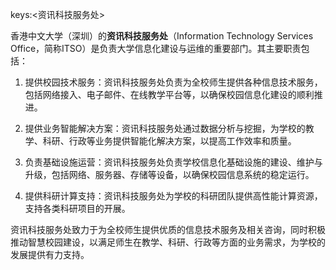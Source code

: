 keys:<资讯科技服务处>


香港中文大学（深圳）的**资讯科技服务处**（Information Technology Services Office，简称ITSO）是负责大学信息化建设与运维的重要部门。其主要职责包括：

1. 提供校园技术服务：资讯科技服务处负责为全校师生提供各种信息技术服务，包括网络接入、电子邮件、在线教学平台等，以确保校园信息化建设的顺利推进。

2. 提供业务智能解决方案：资讯科技服务处通过数据分析与挖掘，为学校的教学、科研、行政等业务提供智能化解决方案，以提高工作效率和质量。

3. 负责基础设施运营：资讯科技服务处负责学校信息化基础设施的建设、维护与升级，包括网络、服务器、存储等设备，以确保校园信息系统的稳定运行。

4. 提供科研计算支持：资讯科技服务处为学校的科研团队提供高性能计算资源，支持各类科研项目的开展。

资讯科技服务处致力于为全校师生提供优质的信息技术服务及相关咨询，同时积极推动智慧校园建设，以满足师生在教学、科研、行政等方面的业务需求，为学校的发展提供有力支持。